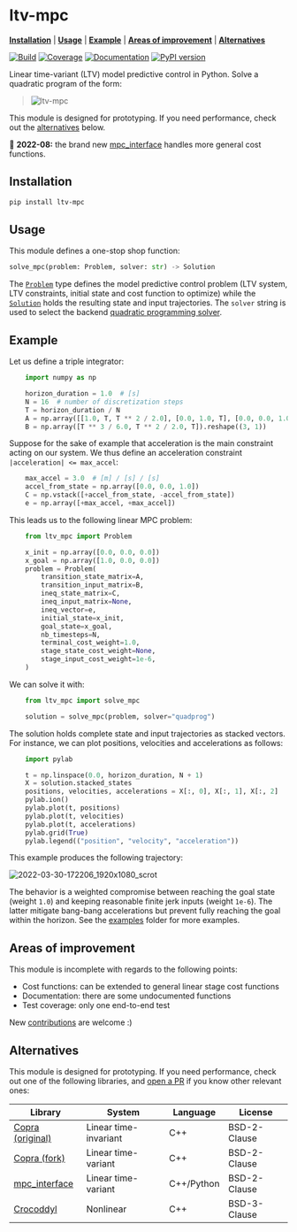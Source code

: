 # ltv-mpc

[**Installation**](https://github.com/tasts-robots/ltv-mpc#installation)
| [**Usage**](https://github.com/tasts-robots/ltv-mpc#usage)
| [**Example**](https://github.com/tasts-robots/ltv-mpc#example)
| [**Areas of improvement**](https://github.com/tasts-robots/ltv-mpc#areas-of-improvement)
| [**Alternatives**](https://github.com/tasts-robots/ltv-mpc#alternatives)

[![Build](https://img.shields.io/github/workflow/status/tasts-robots/ltv-mpc/CI)](https://github.com/tasts-robots/ltv-mpc/actions)
[![Coverage](https://coveralls.io/repos/github/tasts-robots/ltv-mpc/badge.svg?branch=master)](https://coveralls.io/github/tasts-robots/ltv-mpc?branch=master)
[![Documentation](https://img.shields.io/badge/docs-online-brightgreen?logo=read-the-docs&style=flat)](https://tasts-robots.org/doc/ltv-mpc/)
[![PyPI version](https://img.shields.io/pypi/v/ltv-mpc)](https://pypi.org/project/ltv-mpc/0.6.0/)

Linear time-variant (LTV) model predictive control in Python. Solve a quadratic program of the form:

> ![ltv-mpc](https://raw.githubusercontent.com/tasts-robots/ltv-mpc/master/doc/src/images/ltv-mpc.svg)

This module is designed for prototyping. If you need performance, check out the [alternatives](#alternatives) below.

📢 **2022-08:** the brand new [mpc_interface](https://github.com/Gepetto/mpc-interface) handles more general cost functions.

## Installation

```sh
pip install ltv-mpc
```

## Usage

This module defines a one-stop shop function:

```python
solve_mpc(problem: Problem, solver: str) -> Solution
```

The [``Problem``](https://tasts-robots.org/doc/ltv-mpc/usage.html#ltv_mpc.problem.Problem) type defines the model predictive control problem (LTV system, LTV constraints, initial state and cost function to optimize) while the [``Solution``](https://tasts-robots.org/doc/ltv-mpc/usage.html#ltv_mpc.solution.Solution) holds the resulting state and input trajectories. The ``solver`` string is used to select the backend [quadratic programming solver](https://github.com/stephane-caron/qpsolvers#solvers).

## Example

Let us define a triple integrator:

```python
    import numpy as np

    horizon_duration = 1.0  # [s]
    N = 16  # number of discretization steps
    T = horizon_duration / N
    A = np.array([[1.0, T, T ** 2 / 2.0], [0.0, 1.0, T], [0.0, 0.0, 1.0]])
    B = np.array([T ** 3 / 6.0, T ** 2 / 2.0, T]).reshape((3, 1))
```

Suppose for the sake of example that acceleration is the main constraint acting on our system. We thus define an acceleration constraint ``|acceleration| <= max_accel``:

```python
    max_accel = 3.0  # [m] / [s] / [s]
    accel_from_state = np.array([0.0, 0.0, 1.0])
    C = np.vstack([+accel_from_state, -accel_from_state])
    e = np.array([+max_accel, +max_accel])
```

This leads us to the following linear MPC problem:

```python
    from ltv_mpc import Problem

    x_init = np.array([0.0, 0.0, 0.0])
    x_goal = np.array([1.0, 0.0, 0.0])
    problem = Problem(
        transition_state_matrix=A,
        transition_input_matrix=B,
        ineq_state_matrix=C,
        ineq_input_matrix=None,
        ineq_vector=e,
        initial_state=x_init,
        goal_state=x_goal,
        nb_timesteps=N,
        terminal_cost_weight=1.0,
        stage_state_cost_weight=None,
        stage_input_cost_weight=1e-6,
    )
```

We can solve it with:

```python
    from ltv_mpc import solve_mpc

    solution = solve_mpc(problem, solver="quadprog")
```

The solution holds complete state and input trajectories as stacked vectors. For instance, we can plot positions, velocities and accelerations as follows:

```python
    import pylab

    t = np.linspace(0.0, horizon_duration, N + 1)
    X = solution.stacked_states
    positions, velocities, accelerations = X[:, 0], X[:, 1], X[:, 2]
    pylab.ion()
    pylab.plot(t, positions)
    pylab.plot(t, velocities)
    pylab.plot(t, accelerations)
    pylab.grid(True)
    pylab.legend(("position", "velocity", "acceleration"))
```

This example produces the following trajectory:

![2022-03-30-172206_1920x1080_scrot](https://user-images.githubusercontent.com/1189580/160871543-3734ec65-fe74-4a6f-8452-a877aa4050b1.png)

The behavior is a weighted compromise between reaching the goal state (weight ``1.0``) and keeping reasonable finite jerk inputs (weight ``1e-6``). The latter mitigate bang-bang accelerations but prevent fully reaching the goal within the horizon. See the [examples](examples/) folder for more examples.

## Areas of improvement

This module is incomplete with regards to the following points:

- Cost functions: can be extended to general linear stage cost functions
- Documentation: there are some undocumented functions
- Test coverage: only one end-to-end test

New [contributions](CONTRIBUTING.md) are welcome :)

## Alternatives

This module is designed for prototyping. If you need performance, check out one of the following libraries, and [open a PR](https://github.com/tasts-robots/ltv-mpc/pulls) if you know other relevant ones:

| Library                                                    | System                | Language   | License      |
|------------------------------------------------------------|-----------------------|------------|--------------|
| [Copra (original)](https://github.com/jrl-umi3218/copra)   | Linear time-invariant | C++        | BSD-2-Clause |
| [Copra (fork)](https://github.com/ANYbotics/copra)         | Linear time-variant   | C++        | BSD-2-Clause |
| [mpc\_interface](https://github.com/Gepetto/mpc-interface) | Linear time-variant   | C++/Python | BSD-2-Clause |
| [Crocoddyl](https://github.com/loco-3d/crocoddyl)          | Nonlinear             | C++        | BSD-3-Clause |
